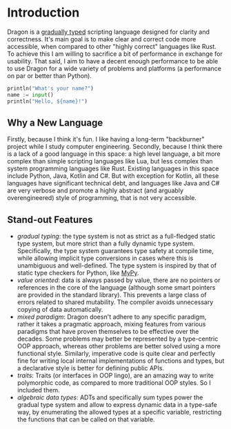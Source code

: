 # Introduction

Dragon is a [gradually typed]() scripting language designed for clarity and correctness. It's main goal is to make clear and correct code more accessible, when compared to other "highly correct" languages like Rust. To achieve this I am willing to sacrifice a bit of performance in exchange for usability. That said, I aim to have a decent enough performance to be able to use Dragon for a wide variety of problems and platforms (a performance on par or better than Python).

```python
println("What's your name?")
name := input()
println("Hello, ${name}!")
```

## Why a New Language

Firstly, because I think it's fun. I like having a long-term "backburner" project while I study computer engineering. Secondly, because I think there is a lack of a good language in this space: a high level language, a bit more complex than simple scripting languages like Lua, but less complex than system programming languages like Rust. Existing languages in this space include Python, Java, Kotlin and C#. But with exception for Kotlin, all these languages have significant technical debt, and languages like Java and C# are very verbose and promote a highly abstract (and arguably overengineered) style of programming, that is not very accessible.

## Stand-out Features

- *gradual typing*: the type system is not as strict as a full-fledged static type system, but more strict than a fully dynamic type system. Specifically, the type system guarantees type safety at compile time, while allowing implicit type conversions in cases where this is unambiguous and well-defined. The type system is inspired by that of static type checkers for Python, like [MyPy]().
- *value oriented*: data is always passed by value, there are no pointers or references in the core of the language (although some smart pointers are provided in the standard library). This prevents a large class of errors related to shared mutability. The compiler avoids unnecessary copying of data automatically.
- *mixed paradigm*: Dragon doesn't adhere to any specific paradigm, rather it takes a pragmatic approach, mixing features from various paradigms that have proven themselves to be effective over the decades. Some problems may better be represented by a type-centric OOP approach, whereas other problems are better solved using a more functional style. Similarly, imperative code is quite clear and perfectly fine for writing local internal implementations of functions and types, but a declarative style is better for defining public APIs.
- *traits*: Traits (or interfaces in OOP lingo), are an amazing way to write polymorphic code, as compared to more traditional OOP styles. So I included them.
- *algebraic data types*: ADTs and specifically sum types power the gradual type system and allow to express dynamic data in a type-safe way, by enumerating the allowed types at a specific variable, restricting the functions that can be called on that variable.
